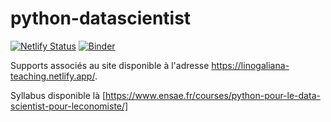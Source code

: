 # python-datascientist

[![Netlify Status](https://api.netlify.com/api/v1/badges/86ebd982-38e0-4e04-81f4-4819131eb800/deploy-status)](https://app.netlify.com/sites/linogaliana-teaching/deploys)
[![Binder](https://mybinder.org/badge_logo.svg)](https://mybinder.org/v2/gh/linogaliana/python-datascientist/master)


Supports associés au site disponible à l'adresse <https://linogaliana-teaching.netlify.app/>. 


Syllabus disponible là [https://www.ensae.fr/courses/python-pour-le-data-scientist-pour-leconomiste/]


